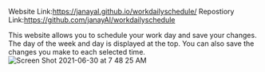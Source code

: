Website Link:https://janayal.github.io/workdailyschedule/
Repostiory Link:https://github.com/janayAl/workdailyschedule

This website allows you to schedule your work day and save your changes. The day of the week and day is displayed at the top. You can also save the changes you make to each selected time. 
![Screen Shot 2021-06-30 at 7 48 25 AM](https://user-images.githubusercontent.com/82891366/123962934-963f5280-d977-11eb-8ed7-604f31f6b869.png)
